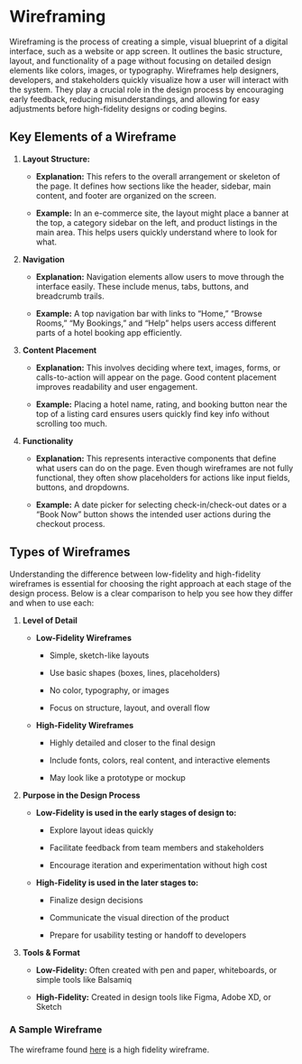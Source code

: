 # Wireframing
Wireframing is the process of creating a simple, visual blueprint of a digital interface, such as a website or app screen. It outlines the basic structure, layout, and functionality of a page without focusing on detailed design elements like colors, images, or typography. Wireframes help designers, developers, and stakeholders quickly visualize how a user will interact with the system. They play a crucial role in the design process by encouraging early feedback, reducing misunderstandings, and allowing for easy adjustments before high-fidelity designs or coding begins.

## Key Elements of a Wireframe
1. **Layout Structure:**
    * **Explanation:** This refers to the overall arrangement or skeleton of the page. It defines how sections like the header, sidebar, main content, and footer are organized on the screen.

    * **Example:** In an e-commerce site, the layout might place a banner at the top, a category sidebar on the left, and product listings in the main area. This helps users quickly understand where to look for what.

2. **Navigation**
    * **Explanation:** Navigation elements allow users to move through the interface easily. These include menus, tabs, buttons, and breadcrumb trails.

    * **Example:** A top navigation bar with links to “Home,” “Browse Rooms,” “My Bookings,” and “Help” helps users access different parts of a hotel booking app efficiently.

3. **Content Placement**
    * **Explanation:** This involves deciding where text, images, forms, or calls-to-action will appear on the page. Good content placement improves readability and user engagement.

    * **Example:** Placing a hotel name, rating, and booking button near the top of a listing card ensures users quickly find key info without scrolling too much.

4. **Functionality**
   * **Explanation:** This represents interactive components that define what users can do on the page. Even though wireframes are not fully functional, they often show placeholders for actions like input fields, buttons, and dropdowns.

    * **Example:** A date picker for selecting check-in/check-out dates or a “Book Now” button shows the intended user actions during the checkout process.

## Types of Wireframes
Understanding the difference between low-fidelity and high-fidelity wireframes is essential for choosing the right approach at each stage of the design process. Below is a clear comparison to help you see how they differ and when to use each:

1. **Level of Detail**
    * **Low-Fidelity Wireframes**

        * Simple, sketch-like layouts

        * Use basic shapes (boxes, lines, placeholders)

        * No color, typography, or images

        * Focus on structure, layout, and overall flow

    * **High-Fidelity Wireframes**

        * Highly detailed and closer to the final design

        * Include fonts, colors, real content, and interactive elements

        * May look like a prototype or mockup

2. **Purpose in the Design Process**
    * **Low-Fidelity is used in the early stages of design to:**

        * Explore layout ideas quickly

        * Facilitate feedback from team members and stakeholders

        * Encourage iteration and experimentation without high cost

    * **High-Fidelity is used in the later stages to:**

        * Finalize design decisions

        * Communicate the visual direction of the product

        * Prepare for usability testing or handoff to developers

3. **Tools & Format**
    * **Low-Fidelity:** Often created with pen and paper, whiteboards, or simple tools like Balsamiq

    * **High-Fidelity:** Created in design tools like Figma, Adobe XD, or Sketch

### A Sample Wireframe
The wireframe found [here](https://www.figma.com/design/E2BRqdPcKkrnX6hLGPto8Z/Project-Airbnb?node-id=1-2&t=sTAeZGS3VrBemZUd-0) is a high fidelity wireframe.

